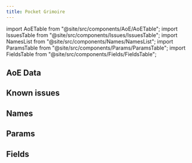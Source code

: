 ```yaml
---
title: Pocket Grimoire
---
```


import AoETable from "@site/src/components/AoE/AoETable";
import IssuesTable from "@site/src/components/Issues/IssuesTable";
import NamesList from "@site/src/components/Names/NamesList";
import ParamsTable from "@site/src/components/Params/ParamsTable";
import FieldsTable from "@site/src/components/Fields/FieldsTable";

## AoE Data

<AoETable item_key="pocketgrimoire" data_src="weapon" />

## Known issues

<IssuesTable item_key="pocketgrimoire" data_src="weapon" />

## Names

<NamesList item_key="pocketgrimoire" data_src="weapon" />

## Params

<ParamsTable item_key="pocketgrimoire" data_src="weapon" />

## Fields

<FieldsTable item_key="pocketgrimoire" data_src="weapon" />
